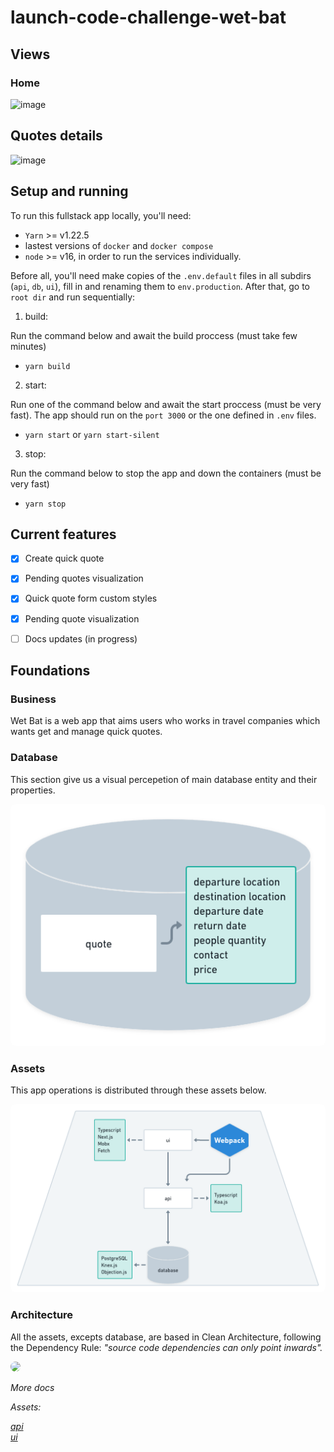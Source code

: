 # launch-code-challenge-wet-bat

## Views

### Home
![image](https://user-images.githubusercontent.com/55052153/161351588-e50992be-02fa-4a1a-9c55-970bfb7d002e.png)

## Quotes details
![image](https://user-images.githubusercontent.com/55052153/161351655-73eaf958-46a0-4516-8b5e-2fb63bb25f0f.png)


## Setup and running

To run this fullstack app locally, you'll need:
 - `Yarn` >= v1.22.5
 - lastest versions of `docker` and `docker compose`
- `node` >= v16, in order to run the services individually.

Before all, you'll need make copies of the `.env.default` files in all subdirs (`api`, `db`, `ui`), fill in and renaming them to `env.production`. After that, go to `root dir` and run sequentially:

1. build:

Run the command below and await the build proccess (must take few minutes)
   - `yarn build`

2. start:

Run one of the command below and await the start proccess (must be very fast). The app should run on the `port 3000` or the one defined in `.env` files.
   - `yarn start` or `yarn start-silent`

3. stop:

Run the command below to stop the app and down the containers (must be very fast)
   - `yarn stop`


## Current features

- [x] Create quick quote
- [x] Pending quotes visualization
- [x] Quick quote form custom styles
- [x] Pending quote visualization
- [ ] Docs updates (in progress)


## Foundations

### Business

Wet Bat is a web app that aims users who works in travel companies which wants get and manage quick quotes.

### Database

This section give us a visual percepetion of main database entity and their properties.

<img src="./docs/assets/wetbat-database.png" style="border-radius: 8px;"/>

### Assets

This app operations is distributed through these assets below.

<img src="./docs/assets/wetbat-assets.png" style="border-radius: 8px;"/>

### Architecture

All the assets, excepts database, are based in Clean Architecture, following the Dependency Rule: <i>"source code dependencies can only point inwards"<i>.

<img src="https://blog.cleancoder.com/uncle-bob/images/2012-08-13-the-clean-architecture/CleanArchitecture.jpg" style="border-radius: 8px;" />


More docs

Assets:
<div>
<a href="./api/README.md">api</a>
<div>
<div>
<a href="./ui/README.md">ui</a>
<div>


